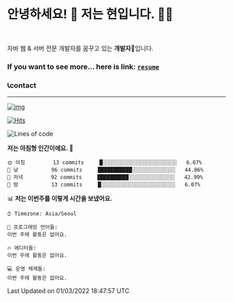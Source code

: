 # 안녕하세요! 👋 저는 현입니다. 👨‍💻

<br>

자바 웹 & 서버 전문 개발자를 꿈꾸고 있는 **개발자**:baby_chick:입니다.
<br>

### If you want to see more... here is link: [`resume`](https://kyun9.github.io/)



### :telephone_receiver:contact

----------

[![img](https://camo.githubusercontent.com/e687a5c5a84633bb6dee6ba6f6f7c8076cebbbbd/68747470733a2f2f696d672e736869656c64732e696f2f62616467652f676d61696c2d2532334431343833362e7376673f267374796c653d666f722d7468652d6261646765266c6f676f3d676d61696c266c6f676f436f6c6f723d7768697465)](mailto:h.kyun9@gmail.com)  

[![Hits](https://hits.seeyoufarm.com/api/count/incr/badge.svg?url=https%3A%2F%2Fgithub.com%2Fkyun9)](https://hits.seeyoufarm.com)


  <!--START_SECTION:waka-->
![Lines of code](https://img.shields.io/badge/%EC%A0%80%EB%8A%94%20%EC%97%AC%ED%83%9C%EA%B9%8C%EC%A7%80%20-151%20Thousand%20%EC%A4%84%EC%9D%98%20%EC%BD%94%EB%93%9C%EB%A5%BC%20%EC%9E%91%EC%84%B1%ED%96%88%EC%96%B4%EC%9A%94.-blue)

**저는 아침형 인간이에요. 🐤** 

```text
🌞 아침         13 commits     █░░░░░░░░░░░░░░░░░░░░░░░░   6.07% 
🌆 낮　         96 commits     ███████████░░░░░░░░░░░░░░   44.86% 
🌃 저녁         92 commits     ██████████░░░░░░░░░░░░░░░   42.99% 
🌙 밤　         13 commits     █░░░░░░░░░░░░░░░░░░░░░░░░   6.07%

```


📊 **저는 이번주를 이렇게 시간을 보냈어요.** 

```text
⌚︎ Timezone: Asia/Seoul

💬 프로그래밍 언어들: 
이번 주에 활동은 없어요.

🔥 에디터들: 
이번 주에 활동은 없어요.

💻 운영 체제들: 
이번 주에 활동은 없어요.

```


 Last Updated on 01/03/2022 18:47:57 UTC
<!--END_SECTION:waka-->













